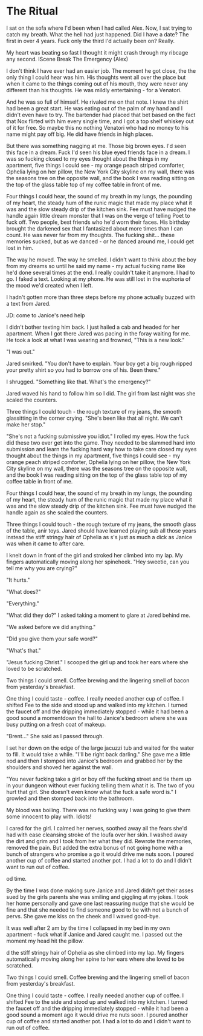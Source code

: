 #  The Ritual

I sat on the sofa where I'd been when I had called Alex. Now, I sat trying to
catch my breath. What the hell had just happened. Did I have a date? The first
in over 4 years. Fuck only the third I'd actually been on? Really.

My heart was beating so fast I thought it might crash through my ribcage any
second. IScene Break
 The Emergency (Alex)

I don't think I have ever had an easier job. The moment he got close, the the
only thing I could hear was him. His thoughts went all over the place but when
it came to the things coming out of his mouth, they were never any different
than his thoughts. He was mildly entertaining - for a Venatori.

And he was so full of himself. He rivaled me on that note. I knew the shirt had
been a great start. He was eating out of the palm of my hand and I didn't even
have to try. The bartender had placed that bet based on the fact that Nox
flirted with him every single time, and I got a top shelf whiskey out of it for
free. So maybe this no nothing Venatori who had no money to his name might pay
off big. He did have friends in high places.

But there was something nagging at me. Those big brown eyes. I'd seen this face
in a dream. Fuck I'd seen his blue eyed friends face in a dream. I was so
fucking closed to my eyes thought about the things in my apartment, five things I
could see - my orange peach striped comforter, Ophelia lying on her pillow, the
New York City skyline on my wall, there was the seasons tree on the opposite
wall, and the book I was reading sitting on the top of the glass table top of my
coffee table in front of me.

Four things I could hear, the sound of my breath in my lungs, the pounding of my
heart, the steady hum of the runic magic that made my place what it was and the
slow steady drip of the kitchen sink. Fee must have nudged the handle again little dream monster that I was on the verge of telling Poet
to fuck off. Two people, best friends who he'd worn their faces. His birthday
brought the darkened sex that I fantasized about more times than I can count. He
was never far from my thoughts. The fucking shit… these memories sucked, but as
we danced - or he danced around me, I could get lost in him.

The way he moved. The way he smelled. I didn't want to think about the boy from
my dreams so until he said my name - my actual fucking name like he'd done
several times at the end. I really couldn't take it anymore. I had to go. I
faked a text. Looking at my phone. He was still lost in the euphoria of the mood
we'd created when I left.

I hadn't gotten more than three steps before my phone actually buzzed with a
text from Jared.

JD: come to Janice's need help

I didn't bother texting him back. I just hailed a cab and headed for her
apartment. When I got there Jared was pacing in the foray waiting for me. He
took a look at what I was wearing and frowned, "This is a new look."

"I was out."

Jared smirked. "You don't have to explain. Your boy get a big rough ripped your
pretty shirt so you had to borrow one of his. Been there."

I shrugged. "Something like that. What's the emergency?"

Jared waved his hand to follow him so I did. The girl from last night was
she scaled the counters.

Three things I could touch - the rough texture of my jeans, the smooth glassitting in the corner crying. "She's been like that all night. We can't make her
stop."

"She's not a fucking submissive you idiot." I rolled my eyes. How the fuck did
these two ever get into the game. They needed to be slammed hard into submission
and learn the fucking hard way how to take care closed my eyes thought about the things in my apartment, five things I
could see - my orange peach striped comforter, Ophelia lying on her pillow, the
New York City skyline on my wall, there was the seasons tree on the opposite
wall, and the book I was reading sitting on the top of the glass table top of my
coffee table in front of me.

Four things I could hear, the sound of my breath in my lungs, the pounding of my
heart, the steady hum of the runic magic that made my place what it was and the
slow steady drip of the kitchen sink. Fee must have nudged the handle again as
she scaled the counters.

Three things I could touch - the rough texture of my jeans, the smooth glass of
 the table, anir toys. Jared should have
learned playing sub all those years instead the stiff stringy hair of Ophelia as s's just as much a dick as Janice
was when it came to after care.

I knelt down in front of the girl and stroked her climbed into my lap. My
fingers automatically moving along her spineheek. "Hey sweetie, can you
tell me why you are crying?"

"It hurts."

"What does?"

"Everything."

"What did they do?" I asked taking a moment to glare at Jared behind me.

"We asked before we did anything."

"Did you give them your safe word?"

"What's that."

"Jesus fucking Christ." I scooped the girl up and took her ears where she loved to be
scratched.

Two things I could smell. Coffee brewing and the lingering smell of bacon from
yesterday's breakfast.

One thing I could taste - coffee. I really needed another cup of coffee. I
shifted Fee to the side and stood up and walked into my kitchen. I turned the
faucet off and the dripping immediately stopped - while it had been a good sound
a momentdown the hall to
Janice's bedroom where she was busy putting on a fresh coat of makeup.

"Brent…" She said as I passed through.

I set her down on the edge of the large jacuzzi tub and waited for the water to
fill. It would take a while. "I'll be right back darling." She gave me a little
nod and then I stomped into Janice's bedroom and grabbed her by the shoulders
and shoved her against the wall.

"You never fucking take a girl or boy off the fucking street and tie them up in
your dungeon without ever fucking telling them what it is. The two of you hurt
that girl. She doesn't even know what the fuck a safe word is." I growled and
then stomped back into the bathroom.

My blood was boiling. There was no fucking way I was going to give them some
innocent to play with. Idiots!

I cared for the girl. I calmed her nerves, soothed away all the fears she'd had
with ease cleansing stroke of the loufa over her skin. I washed away the dirt
and grim and I took from her what they did. Rewrote the memories, removed the
pain. But added the extra bonus of not going home with a bunch of strangers who
promise a go it would drive me nuts soon. I poured another cup of coffee and
started another pot. I had a lot to do and I didn't want to run out of coffee.
od time.

By the time I was done making sure Janice and Jared didn't get their asses sued
by the girls parents she was smiling and giggling at my jokes. I took her home
personally and gave one last reassuring nudge that she would be fine and that
she needed to find someone good to be with not a bunch of pervs. She gave me
kiss on the cheek and I waved good-bye.

It was well after 2 am by the time I collapsed in my bed in my own apartment -
fuck what if Janice and Jared caught me. I passed out the moment my head hit the
pillow.

d the stiff stringy hair of Ophelia as she climbed into my lap. My
fingers automatically moving along her spine to her ears where she loved to be
scratched.

Two things I could smell. Coffee brewing and the lingering smell of bacon from
yesterday's breakfast.

One thing I could taste - coffee. I really needed another cup of coffee. I
shifted Fee to the side and stood up and walked into my kitchen. I turned the
faucet off and the dripping immediately stopped - while it had been a good sound
a moment ago it would drive me nuts soon. I poured another cup of coffee and
started another pot. I had a lot to do and I didn't want to run out of coffee.

<!--stackedit_data:
eyJoaXN0b3J5IjpbNTk4MTUwODI2LC0xMjA0MDg2NzY4XX0=
-->